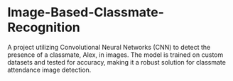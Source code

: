 # Image-Based-Classmate-Recognition
A project utilizing Convolutional Neural Networks (CNN) to detect the presence of a classmate, Alex, in images. The model is trained on custom datasets and tested for accuracy, making it a robust solution for classmate attendance image detection.
